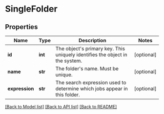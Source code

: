 # SingleFolder

## Properties
Name | Type | Description | Notes
------------ | ------------- | ------------- | -------------
**id** | **int** | The object&#39;s primary key. This uniquely identifies the object in the system. | [optional] 
**name** | **str** | The folder&#39;s name. Must be unique. | [optional] 
**expression** | **str** | The search expression used to determine which jobs appear in this folder. | [optional] 

[[Back to Model list]](../README.md#documentation-for-models) [[Back to API list]](../README.md#documentation-for-api-endpoints) [[Back to README]](../README.md)


